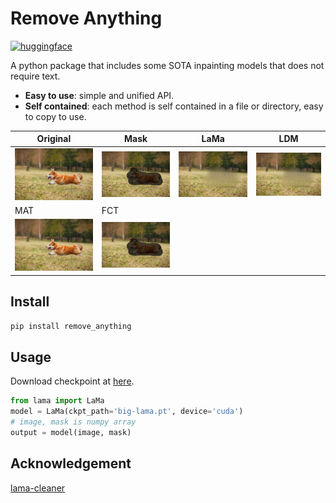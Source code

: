 # Remove Anything

<a href="https://huggingface.co/aaronb/remove_anything">
    <img alt="huggingface" src="https://img.shields.io/badge/%F0%9F%A4%97-Hugging%20Face-blue">
</a>

A python package that includes some SOTA inpainting models that does not require text. 

- **Easy to use**: simple and unified API.
- **Self contained**: each method is self contained in a file or directory, easy to copy to use.


| Original                  | Mask                 | LaMa                 | LDM                  |
| ------------------------- | -------------------- | -------------------- | -------------------- |
| ![](assets/original.jpeg) | ![](assets/mask.png) | ![](assets/lama.png) | ![](assets/lama.png) |
| MAT                  | FCT                 |                  |                   |
| ![](assets/original.jpeg) | ![](assets/mask.png) | |  |

## Install

```bash
pip install remove_anything
```

## Usage

Download checkpoint at [here](https://github.com/Sanster/models/releases/download/add_big_lama/big-lama.pt).

```python
from lama import LaMa
model = LaMa(ckpt_path='big-lama.pt', device='cuda')
# image, mask is numpy array
output = model(image, mask)
```

## Acknowledgement

[lama-cleaner](https://github.com/Sanster/lama-cleaner)